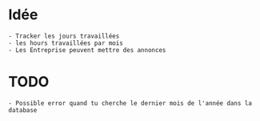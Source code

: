 # Idée
    - Tracker les jours travaillées
    - les hours travaillées par mois
    - Les Entreprise peuvent mettre des annonces


# TODO
    - Possible error quand tu cherche le dernier mois de l'année dans la database
